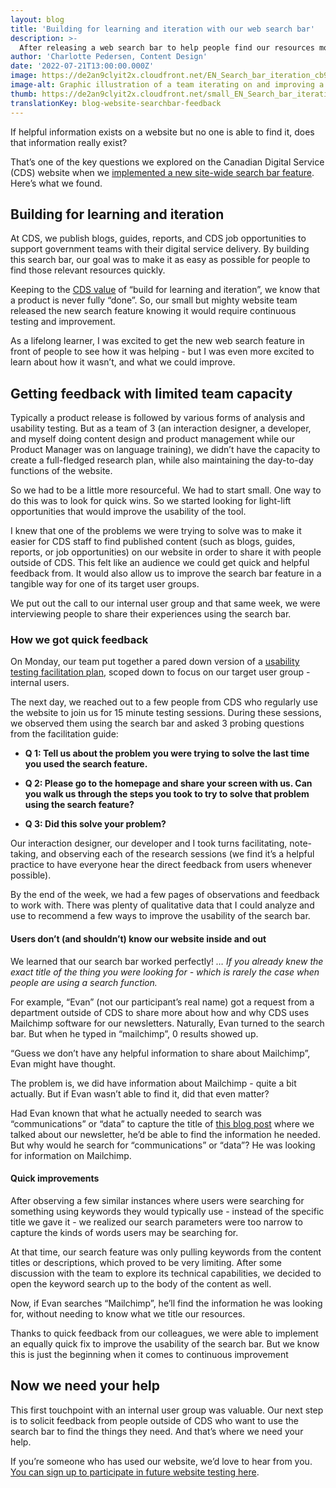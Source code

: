```yaml
---
layout: blog
title: 'Building for learning and iteration with our web search bar'
description: >-
  After releasing a web search bar to help people find our resources more easily, we needed to test with users (design research) to learn how to make it better.
author: 'Charlotte Pedersen, Content Design'
date: '2022-07-21T13:00:00.000Z'
image: https://de2an9clyit2x.cloudfront.net/EN_Search_bar_iteration_cb9d810c68.jpg
image-alt: Graphic illustration of a team iterating on and improving a website search bar together.
thumb: https://de2an9clyit2x.cloudfront.net/small_EN_Search_bar_iteration_cb9d810c68.jpg
translationKey: blog-website-searchbar-feedback
---
```

If helpful information exists on a website but no one is able to find it, does that information really exist? 

That’s one of the key questions we explored on the Canadian Digital Service (CDS) website when we [implemented a new site-wide search bar feature](https://digital.canada.ca/2022/07/13/helping-people-find-content-how-to-build-a-website-search-bar/). Here’s what we found.

## **Building for learning and iteration**

At CDS, we publish blogs, guides, reports, and CDS job opportunities to support government teams with their digital service delivery. By building this search bar, our goal was to make it as easy as possible for people to find those relevant resources quickly.

Keeping to the [CDS value](https://digital.canada.ca/our-values/) of “build for learning and iteration”, we know that a product is never fully “done”. So, our small but mighty website team released the new search feature knowing it would require continuous testing and improvement.  

As a lifelong learner, I was excited to get the new web search feature in front of people to see how it was helping - but I was even more excited to learn about how it wasn’t, and what we could improve. 

## **Getting feedback with limited team capacity**

Typically a product release is followed by various forms of analysis and usability testing. But as a team of 3 (an interaction designer, a developer, and myself doing content design and product management while our Product Manager was on language training), we didn’t have the capacity to create a full-fledged research plan, while also maintaining the day-to-day functions of the website. 

So we had to be a little more resourceful. We had to start small. One way to do this was to look for quick wins. So we started looking for light-lift opportunities that would improve the usability of the tool.

I knew that one of the problems we were trying to solve was to make it easier for CDS staff to find published content (such as blogs, guides, reports, or job opportunities) on our website in order to share it with people outside of CDS. This felt like an audience we could get quick and helpful feedback from. It would also allow us to improve the search bar feature in a tangible way for one of its target user groups. 

We put out the call to our internal user group and that same week, we were interviewing people to share their experiences using the search bar.

### How we got quick feedback
On Monday, our team put together a pared down version of a [usability testing facilitation plan](https://digital.canada.ca/guides/guide-usability-testing/), scoped down to focus on our target user group - internal users. 

The next day, we reached out to a few people from CDS who regularly use the website to join us for 15 minute testing sessions. During these sessions, we observed them using the search bar and asked 3 probing questions from the facilitation guide: 

- **Q 1: Tell us about the problem you were trying to solve the last time you used the search feature.**

- **Q 2: Please go to the homepage and share your screen with us. Can you walk us through the steps you took to try to solve that problem using the search feature?**

- **Q 3: Did this solve your problem?**

Our interaction designer, our developer and I took turns facilitating, note-taking, and observing each of the research sessions (we find it’s a helpful practice to have everyone hear the direct feedback from users whenever possible). 

By the end of the week, we had a few pages of observations and feedback to work with. There was plenty of qualitative data that I could analyze and use to recommend a few ways to improve the usability of the search bar. 

#### Users don’t (and shouldn’t) know our website inside and out

We learned that our search bar worked perfectly! *… If you already knew the exact title of the thing you were looking for - which is rarely the case when people are using a search function.* 

For example, “Evan” (not our participant’s real name) got a request from a department outside of CDS to share more about how and why CDS uses Mailchimp software for our newsletters. Naturally, Evan turned to the search bar. But when he typed in “mailchimp”, 0 results showed up. 

“Guess we don’t have any helpful information to share about Mailchimp”, Evan might have thought. 

The problem is, we did have information about Mailchimp - quite a bit actually. But if Evan wasn’t able to find it, did that even matter? 

Had Evan known that what he actually needed to search was “communications” or “data” to capture the title of [this blog post](https://digital.canada.ca/2019/11/28/how-communications-and-data-can-live-happily-ever-after/) where we talked about our newsletter, he’d be able to find the information he needed. But why would he search for “communications” or “data”? He was looking for information on Mailchimp.

#### Quick improvements

After observing a few similar instances where users were searching for something using keywords they would typically use - instead of the specific title we gave it - we realized our search parameters were too narrow to capture the kinds of words users may be searching for.  

At that time, our search feature was only pulling keywords from the content titles or descriptions, which proved to be very limiting. After some discussion with the team to explore its technical capabilities, we decided to open the keyword search up to the body of the content as well.

Now, if Evan searches “Mailchimp”, he’ll find the information he was looking for, without needing to know what we title our resources.

Thanks to quick feedback from our colleagues, we were able to implement an equally quick fix to improve the usability of the search bar. But we know this is just the beginning when it comes to continuous improvement

## **Now we need your help**

This first touchpoint with an internal user group was valuable. Our next step is to solicit feedback from people outside of CDS who want to use the search bar to find the things they need. And that’s where we need your help.

If you’re someone who has used our website, we’d love to hear from you. [You can sign up to participate in future website testing here](https://digital.canada.ca/website-usability-testing/). 
